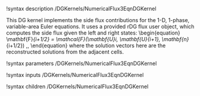 !syntax description /DGKernels/NumericalFlux3EqnDGKernel

This DG kernel implements the side flux contributions for the 1-D, 1-phase, variable-area
Euler equations. It uses a provided rDG flux user object, which computes the
side flux given the left and right states:
\begin{equation}
  \mathbf{F}_{i+1/2} = \mathcal{F}(\mathbf{U}_i, \mathbf{U}_{i+1}, \mathbf{n}_{i+1/2}) \,,
\end{equation}
where the solution vectors here are the reconstructed solutions from the
adjacent cells.

!syntax parameters /DGKernels/NumericalFlux3EqnDGKernel

!syntax inputs /DGKernels/NumericalFlux3EqnDGKernel

!syntax children /DGKernels/NumericalFlux3EqnDGKernel
